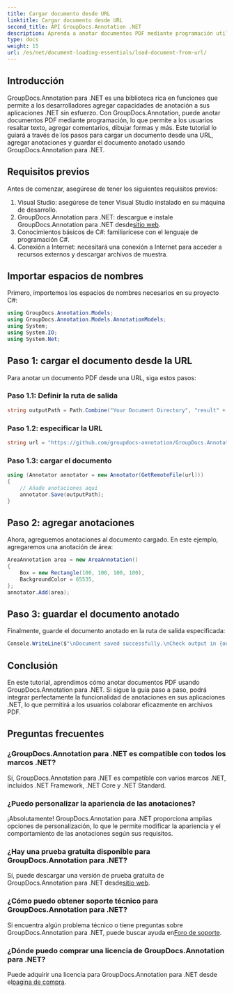 ```yaml
---
title: Cargar documento desde URL
linktitle: Cargar documento desde URL
second_title: API GroupDocs.Annotation .NET
description: Aprenda a anotar documentos PDF mediante programación utilizando GroupDocs.Annotation para .NET. Tutorial paso a paso con ejemplos de código.
type: docs
weight: 15
url: /es/net/document-loading-essentials/load-document-from-url/
---
```

## Introducción
GroupDocs.Annotation para .NET es una biblioteca rica en funciones que permite a los desarrolladores agregar capacidades de anotación a sus aplicaciones .NET sin esfuerzo. Con GroupDocs.Annotation, puede anotar documentos PDF mediante programación, lo que permite a los usuarios resaltar texto, agregar comentarios, dibujar formas y más. Este tutorial lo guiará a través de los pasos para cargar un documento desde una URL, agregar anotaciones y guardar el documento anotado usando GroupDocs.Annotation para .NET.
## Requisitos previos
Antes de comenzar, asegúrese de tener los siguientes requisitos previos:
1. Visual Studio: asegúrese de tener Visual Studio instalado en su máquina de desarrollo.
2.  GroupDocs.Annotation para .NET: descargue e instale GroupDocs.Annotation para .NET desde[sitio web](https://releases.groupdocs.com/annotation/net/).
3. Conocimientos básicos de C#: familiarícese con el lenguaje de programación C#.
4. Conexión a Internet: necesitará una conexión a Internet para acceder a recursos externos y descargar archivos de muestra.

## Importar espacios de nombres
Primero, importemos los espacios de nombres necesarios en su proyecto C#:
```csharp
using GroupDocs.Annotation.Models;
using GroupDocs.Annotation.Models.AnnotationModels;
using System;
using System.IO;
using System.Net;
```
## Paso 1: cargar el documento desde la URL
Para anotar un documento PDF desde una URL, siga estos pasos:
### Paso 1.1: Definir la ruta de salida
```csharp
string outputPath = Path.Combine("Your Document Directory", "result" + Path.GetExtension("input.pdf"));
```
### Paso 1.2: especificar la URL
```csharp
string url = "https://github.com/groupdocs-annotation/GroupDocs.Annotation-for-.NET/blob/master/Examples/Resources/SampleFiles/input.pdf?raw=true";
```
### Paso 1.3: cargar el documento
```csharp
using (Annotator annotator = new Annotator(GetRemoteFile(url)))
{
    // Añade anotaciones aquí
    annotator.Save(outputPath);
}
```
## Paso 2: agregar anotaciones
Ahora, agreguemos anotaciones al documento cargado. En este ejemplo, agregaremos una anotación de área:
```csharp
AreaAnnotation area = new AreaAnnotation()
{
    Box = new Rectangle(100, 100, 100, 100),
    BackgroundColor = 65535,
};
annotator.Add(area);
```
## Paso 3: guardar el documento anotado
Finalmente, guarde el documento anotado en la ruta de salida especificada:
```csharp
Console.WriteLine($"\nDocument saved successfully.\nCheck output in {outputPath}.");
```

## Conclusión
En este tutorial, aprendimos cómo anotar documentos PDF usando GroupDocs.Annotation para .NET. Si sigue la guía paso a paso, podrá integrar perfectamente la funcionalidad de anotaciones en sus aplicaciones .NET, lo que permitirá a los usuarios colaborar eficazmente en archivos PDF.

## Preguntas frecuentes
### ¿GroupDocs.Annotation para .NET es compatible con todos los marcos .NET?
Sí, GroupDocs.Annotation para .NET es compatible con varios marcos .NET, incluidos .NET Framework, .NET Core y .NET Standard.
### ¿Puedo personalizar la apariencia de las anotaciones?
¡Absolutamente! GroupDocs.Annotation para .NET proporciona amplias opciones de personalización, lo que le permite modificar la apariencia y el comportamiento de las anotaciones según sus requisitos.
### ¿Hay una prueba gratuita disponible para GroupDocs.Annotation para .NET?
 Sí, puede descargar una versión de prueba gratuita de GroupDocs.Annotation para .NET desde[sitio web](https://releases.groupdocs.com/).
### ¿Cómo puedo obtener soporte técnico para GroupDocs.Annotation para .NET?
 Si encuentra algún problema técnico o tiene preguntas sobre GroupDocs.Annotation para .NET, puede buscar ayuda en[Foro de soporte](https://forum.groupdocs.com/c/annotation/10).
### ¿Dónde puedo comprar una licencia de GroupDocs.Annotation para .NET?
 Puede adquirir una licencia para GroupDocs.Annotation para .NET desde el[pagina de compra](https://purchase.groupdocs.com/buy).